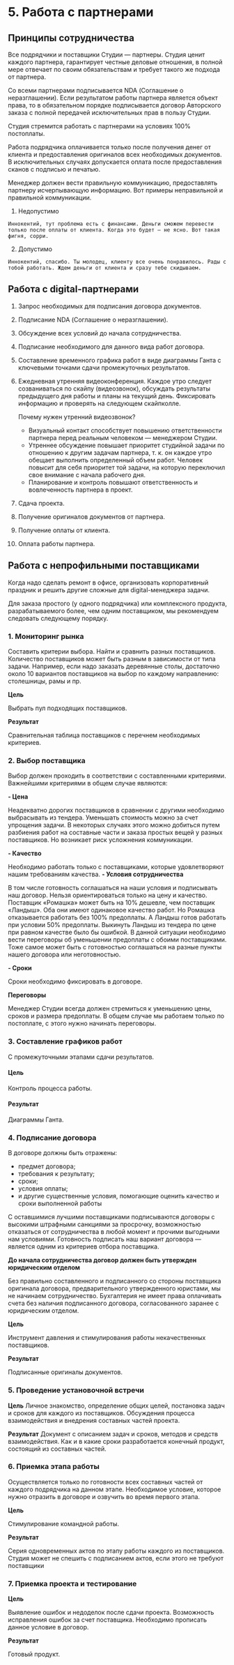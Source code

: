 # 5. Работа с партнерами

## Принципы сотрудничества

Все подрядчики и поставщики Студии — партнеры. Студия ценит каждого партнера, гарантирует честные деловые отношения, в полной мере отвечает по своим обязательствам и требует такого же подхода от партнера.

Со всеми партнерами подписывается NDA (Соглашение о неразглашении). Если результатом работы партнера является объект права, то в обязательном порядке подписывается договор Авторского заказа с полной передачей исключительных прав в пользу Студии.

Студия стремится работать с партнерами на условиях 100% постоплаты.

Работа подрядчика оплачивается только после получения денег от клиента и предоставления оригиналов всех необходимых документов. В исключительных случаях допускается оплата после предоставления сканов с подписью и печатью.

Менеджер должен вести правильную коммуникацию, предоставлять партнеру исчерпывающую информацию. Вот примеры неправильной и правильной коммуникации.

  1. Недопустимо
  
    Иннокентий, тут проблема есть с финансами. Деньги сможем перевести только после оплаты от клиента. Когда это будет — не ясно. Вот такая фигня, сорри.
  2. Допустимо
  
    Иннокентий, спасибо. Ты молодец, клиенту все очень понравилось. Рады с тобой работать. Ждем деньги от клиента и сразу тебе скидываем.

## Работа с  digital-партнерами

1. Запрос необходимых для подписания договора документов.
2. Подписание NDA (Соглашение о неразглашении).
3. Обсуждение всех условий до начала сотрудничества.
4. Подписание необходимого для данного вида работ договора.
5. Составление временного графика работ в виде диаграммы Ганта с ключевыми точками сдачи промежуточных результатов.
6. Ежедневная утренняя видеоконференция. Каждое утро следует созваниваться по скайпу (видеозвонок), обсуждать результаты предыдущего дня работы и планы на текущий день. Фиксировать информацию и проверять на следующем скайпколле. 

    Почему нужен утренний видеозвонок?
    - Визуальный контакт способствует повышению ответственности партнера перед реальным человеком — менеджером Студии.
    - Утреннее обсуждение повышает приоритет студийной задачи по отношению к другим задачам партнера, т. к. он каждое утро обещает выполнить определенный объем работ. Человек повысит для себя приоритет той задачи, на которую переключил свое внимание с начала рабочего дня.
    - Планирование и контроль повышают ответственность и вовлеченность партнера в проект.
7. Сдача проекта.
8. Получение оригиналов документов от партнера.
9. Получение оплаты от клиента.
10. Оплата работы партнера.
## Работа с непрофильными поставщиками

Когда надо сделать ремонт в офисе, организовать корпоративный праздник и решить другие сложные для digital-менеджера задачи.

Для заказа простого (у одного подрядчика) или комплексного продукта, разрабатываемого более, чем одним поставщиком, мы рекомендуем следовать следующему порядку.

### 1. Мониторинг рынка
Составить критерии выбора. Найти и сравнить разных поставщиков. Количество поставщиков может быть разным в зависимости от типа задачи. Например, если надо заказать деревянные столы, достаточно около 10 вариантов поставщиков на выбор по каждому направлению: столешницы, рамы и пр.

**Цель**

Выбрать пул подходящих поставщиков.

**Результат**

Сравнительная таблица поставщиков с перечнем необходимых критериев.

### 2. Выбор поставщика

Выбор должен проходить в соответствии с составленными критериями.
Важнейшими критериями в общем случае являются:

**- Цена**

Неадекватно дорогих поставщиков в сравнении с другими необходимо выбрасывать из тендера. 
Уменьшать стоимость можно за счет упрощения задачи. В некоторых случаях этого можно добиться путем разбиения работ на составные части и заказа простых вещей у разных поставщиков. Но возникает риск усложнения коммуникации.

**- Качество**

Необходимо работать только с поставщиками, которые удовлетворяют нашим требованиям качества.
**- Условия сотрудничества**

В том числе готовность соглашаться на наши условия и подписывать наш договор. 
Нельзя ориентироваться только на цену и качество. Поставщик «Ромашка» может быть на 10% дешевле, чем поставщик «Ландыш». Оба они имеют одинаковое качество работ. Но Ромашка отказывается работать без 100% предоплаты. А Ландыш готов работать при условии 50% предоплаты. Выкинуть Ландыш из тендера по цене при равном качестве было бы ошибкой. В данной ситуации необходимо вести переговоры об уменьшении предоплаты с обоими поставщиками. 
Тоже самое может быть с готовностью соглашаться на разные пункты нашего договора или неготовностью.

**- Сроки**

Сроки необходимо фиксировать в договоре.

**Переговоры**

Менеджер Студии всегда должен стремиться к уменьшению цены, сроков и размера предоплаты. В общем случае мы работаем только по постоплате, с этого нужно начинать переговоры.

### 3. Составление графиков работ

С промежуточными этапами сдачи результатов.

#### Цель
Контроль процесса работы.

#### Результат
Диаграммы Ганта.

### 4. Подписание договора

В договоре должны быть отражены:
- предмет договора;
- требования к результату;
- сроки;
- условия оплаты;
- и другие существенные условия, помогающие оценить качество и сроки выполненной работы

С оставшимися лучшими поставщиками подписываются договоры с высокими штрафными санкциями за просрочку, возможностью отказаться от сотрудничества в любой момент и прочими выгодными нам условиями.
Готовность подписать наш вариант договора — является одним из критериев отбора поставщика. 

**До начала сотрудничества договор должен быть утвержден юридическим отделом**
 
Без правильно составленного и подписанного со стороны поставщика оригинала договора, предварительного утвержденного юристами, мы не начинаем сотрудничество. Бухгалтерия не имеет права оплачивать счета без наличия подписанного договора, согласованного заранее с юридическим отделом.

**Цель**

Инструмент давления и стимулирования работы некачественных поставщиков.

**Результат**

Подписанные оригиналы документов.

### 5. Проведение установочной встречи
**Цель**
Личное знакомство, определение общих целей, постановка задач и сроков для каждого из поставщиков. Обсуждения процесса взаимодействия и внедрения составных частей проекта.

**Результат**
Документ с описанием задач и сроков, методов и средств взаимодействия. Как и в какие сроки разработается конечный продукт, состоящий из составных частей.

### 6. Приемка этапа работы

Осуществляется только по готовности всех составных частей от каждого подрядчика на данном этапе. Необходимое условие, которое нужно отразить в договоре и озвучить во время первого этапа.

**Цель**

Стимулирование командной работы.

**Результат**

Серия одновременных актов по этапу работы каждого из поставщиков. Студия может не спешить с подписанием актов, если этого не требуют поставщики

### 7. Приемка проекта и тестирование

**Цель**

Выявление ошибок и недоделок после сдачи проекта. Возможность исправления ошибок за счет поставщика. Необходимо прописать данное условие в договор.

**Результат**

Готовый продукт.